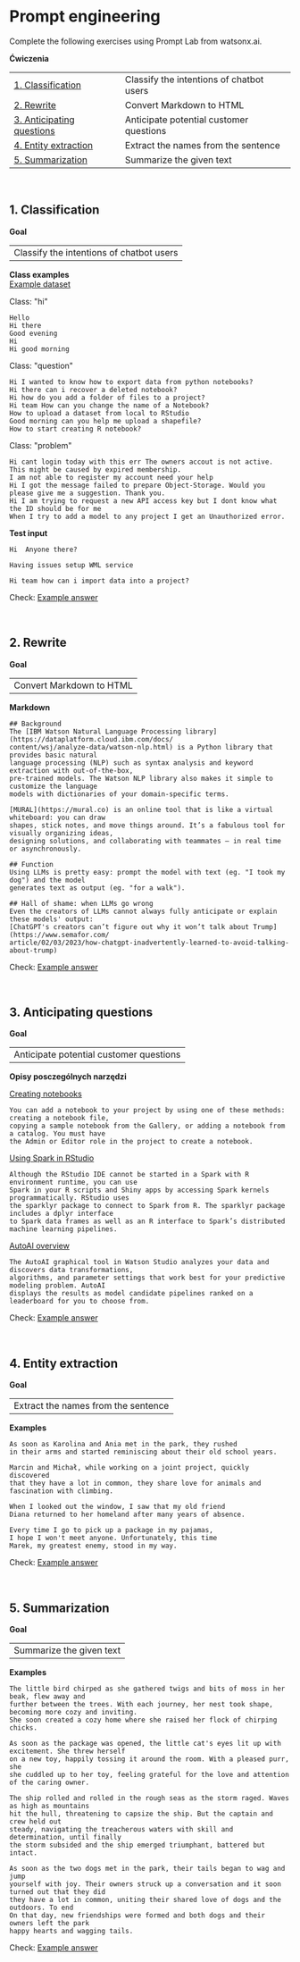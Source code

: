# Prompt engineering

Complete the following exercises using Prompt Lab from watsonx.ai.

**Ćwiczenia**
<table>
<tr>
<td><a href="#1-classify">1. Classification</a></td>
<td>Classify the intentions of chatbot users</td>
</tr>
<tr>
<td><a href="#2-rewrite">2. Rewrite</a></td>
<td>Convert Markdown to HTML</td>
</tr>
<tr>
<td><a href="#3-study-questions">3. Anticipating questions</a></td>
<td>Anticipate potential customer questions</td>
</tr>
<tr>
<td><a href="#4-text-extraction">4. Entity extraction</a></td>
<td>Extract the names from the sentence</td>
</tr>
<tr>
<td><a href="#5-summarization">5. Summarization</a></td>
<td>Summarize the given text</td>
</tr>
</table>

<p>&nbsp;</p>


## 1. Classification
**Goal** 
<table>
<tr>
<td>
Classify the intentions of chatbot users
</td>
</tr>
</table>
  
**Class examples**<br/>
[Example dataset](https://github.com/spackows/CASCON-2017_Analyzing_chat/blob/master/sample-data/sample-NLC-training-data.csv)

Class: "hi"
```
Hello
Hi there
Good evening
Hi
Hi good morning
```
Class: "question"
```
Hi I wanted to know how to export data from python notebooks?
Hi there can i recover a deleted notebook?
Hi how do you add a folder of files to a project?
Hi team How can you change the name of a Notebook?
How to upload a dataset from local to RStudio
Good morning can you help me upload a shapefile?
How to start creating R notebook?
```
Class: "problem"
```
Hi cant login today with this err The owners accout is not active. This might be caused by expired membership.
I am not able to register my account need your help
Hi I got the message failed to prepare Object-Storage. Would you please give me a suggestion. Thank you.
Hi I am trying to request a new API access key but I dont know what the ID should be for me
When I try to add a model to any project I get an Unauthorized error.
```
**Test input**
```
Hi  Anyone there?
```
```
Having issues setup WML service
```
```
Hi team how can i import data into a project?
```

Check: [Example answer](prompt-engineering-exercise-answers.md#1-classify)

<p>&nbsp;</p>


## 2. Rewrite
**Goal** 
<table>
<tr>
<td>
Convert Markdown to HTML
</td>
</tr>
</table>

**Markdown**
```
## Background
The [IBM Watson Natural Language Processing library](https://dataplatform.cloud.ibm.com/docs/
content/wsj/analyze-data/watson-nlp.html) is a Python library that provides basic natural 
language processing (NLP) such as syntax analysis and keyword extraction with out-of-the-box, 
pre-trained models. The Watson NLP library also makes it simple to customize the language 
models with dictionaries of your domain-specific terms.
```
```
[MURAL](https://mural.co) is an online tool that is like a virtual whiteboard: you can draw 
shapes, stick notes, and move things around. It’s a fabulous tool for visually organizing ideas, 
designing solutions, and collaborating with teammates — in real time or asynchronously.
```
```
## Function
Using LLMs is pretty easy: prompt the model with text (eg. "I took my dog") and the model 
generates text as output (eg. "for a walk").
```
```
## Hall of shame: when LLMs go wrong
Even the creators of LLMs cannot always fully anticipate or explain these models' output: 
[ChatGPT's creators can’t figure out why it won’t talk about Trump](https://www.semafor.com/
article/02/03/2023/how-chatgpt-inadvertently-learned-to-avoid-talking-about-trump)
```

Check: [Example answer](prompt-engineering-exercise-answers.md#2-rewrite)

<p>&nbsp;</p>

## 3. Anticipating questions
**Goal** 
<table>
<tr>
<td>
Anticipate potential customer questions
</td>
</tr>
</table>

**Opisy posczególnych narzędzi**

[Creating notebooks](https://dataplatform.cloud.ibm.com/docs/content/wsj/analyze-data/creating-notebooks.html)
```
You can add a notebook to your project by using one of these methods: creating a notebook file, 
copying a sample notebook from the Gallery, or adding a notebook from a catalog. You must have 
the Admin or Editor role in the project to create a notebook.
```
[Using Spark in RStudio](https://dataplatform.cloud.ibm.com/docs/content/wsj/analyze-data/rstudio-spark.html)
```
Although the RStudio IDE cannot be started in a Spark with R environment runtime, you can use 
Spark in your R scripts and Shiny apps by accessing Spark kernels programmatically. RStudio uses
the sparklyr package to connect to Spark from R. The sparklyr package includes a dplyr interface
to Spark data frames as well as an R interface to Spark’s distributed machine learning pipelines.
```
[AutoAI overview](https://dataplatform.cloud.ibm.com/docs/content/wsj/analyze-data/autoai-overview.html)
```
The AutoAI graphical tool in Watson Studio analyzes your data and discovers data transformations, 
algorithms, and parameter settings that work best for your predictive modeling problem. AutoAI 
displays the results as model candidate pipelines ranked on a leaderboard for you to choose from.
```

Check: [Example answer](prompt-engineering-exercise-answers.md#3-study-questions)

<p>&nbsp;</p>


## 4. Entity extraction
**Goal** 
<table>
<tr>
<td>
Extract the names from the sentence
</td>
</tr>
</table>

**Examples**
```
As soon as Karolina and Ania met in the park, they rushed
in their arms and started reminiscing about their old school years.
```
```
Marcin and Michał, while working on a joint project, quickly discovered
that they have a lot in common, they share love for animals and fascination with climbing.
```
```
When I looked out the window, I saw that my old friend
Diana returned to her homeland after many years of absence.
```
```
Every time I go to pick up a package in my pajamas,
I hope I won't meet anyone. Unfortunately, this time
Marek, my greatest enemy, stood in my way.
```

Check: [Example answer](prompt-engineering-exercise-answers.md#4-text-extraction)

<p>&nbsp;</p>

## 5. Summarization
**Goal** 
<table>
<tr>
<td>
Summarize the given text
</td>
</tr>
</table>

**Examples**
```
The little bird chirped as she gathered twigs and bits of moss in her beak, flew away and
further between the trees. With each journey, her nest took shape, becoming more cozy and inviting.
She soon created a cozy home where she raised her flock of chirping chicks.
```
```
As soon as the package was opened, the little cat's eyes lit up with excitement. She threw herself
on a new toy, happily tossing it around the room. With a pleased purr, she
she cuddled up to her toy, feeling grateful for the love and attention of the caring owner.
```
```
The ship rolled and rolled in the rough seas as the storm raged. Waves as high as mountains
hit the hull, threatening to capsize the ship. But the captain and crew held out
steady, navigating the treacherous waters with skill and determination, until finally
the storm subsided and the ship emerged triumphant, battered but intact.
```
```
As soon as the two dogs met in the park, their tails began to wag and jump
yourself with joy. Their owners struck up a conversation and it soon turned out that they did
they have a lot in common, uniting their shared love of dogs and the outdoors. To end
On that day, new friendships were formed and both dogs and their owners left the park
happy hearts and wagging tails.
```

Check: [Example answer](prompt-engineering-exercise-answers.md#5-summarization)